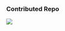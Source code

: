 ### Contributed Repo
![](https://github-contributor-stats.vercel.app/api?username=Aex5&limit=5&theme=blue&combine_all_yearly_contributions=true)
